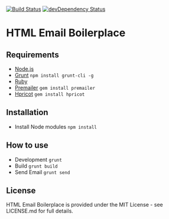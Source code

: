 [![Build Status](https://travis-ci.org/marcobiedermann/html-email-boilerplate.svg?branch=master)](https://travis-ci.org/marcobiedermann/html-email-boilerplate)
[![devDependency Status](https://david-dm.org/marcobiedermann/html-email-boilerplate/dev-status.svg)](https://david-dm.org/marcobiedermann/html-email-boilerplate?type=dev)
# HTML Email Boilerplace

## Requirements
* [Node.js](https://nodejs.org/)
* [Grunt](http://gruntjs.com/) `npm install grunt-cli -g`
* [Ruby](https://www.ruby-lang.org/)
* [Premailer](http://premailer.dialect.ca/) `gem install premailer`
* [Hpricot](https://github.com/hpricot/hpricot) `gem install hpricot`

## Installation
* Install Node modules `npm install`

## How to use
* Development `grunt`
* Build `grunt build`
* Send Email `grunt send`

## License
HTML Email Boilerplace is provided under the MIT License - see LICENSE.md for full details.
